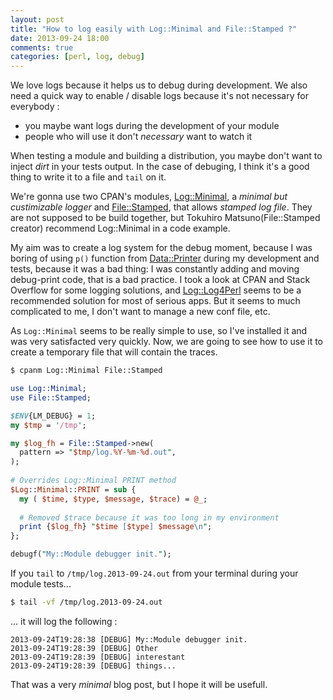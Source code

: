 ```yaml
---
layout: post
title: "How to log easily with Log::Minimal and File::Stamped ?"
date: 2013-09-24 18:00
comments: true
categories: [perl, log, debug]
---
```

We love logs because it helps us to debug during development. We also need a quick way to enable / disable logs because it's not necessary for everybody :

  * you maybe want logs during the development of your module
  * people who will use it don't *necessary* want to watch it

When testing a module and building a distribution, you maybe don't want to inject *dirt* in your tests output. In the case of debuging, I think it's a good thing to write it to a file and `tail` on it.

We're gonna use two CPAN's modules, [Log::Minimal](https://metacpan.org/module/Log::Minimal), a *minimal but custimizable logger* and [File::Stamped](https://metacpan.org/module/File::Stamped), that allows *stamped log file*. They are not supposed to be build together, but Tokuhiro Matsuno(File::Stamped creator) recommend Log::Minimal in a code example.

My aim was to create a log system for the debug moment, because I was boring of using `p()` function from [Data::Printer](https://metacpan.org/module/Data::Printer) during my development and tests, because it was a bad thing: I was constantly adding and moving debug-print code, that is a bad practice. I took a look at CPAN and Stack Overflow for some logging solutions, and [Log::Log4Perl](https://metacpan.org/module/Log::Log4perl) seems to be a recommended solution for most of serious apps. But it seems to much complicated to me, I don't want to manage a new conf file, etc.

As `Log::Minimal` seems to be really simple to use, so I've installed it and was very satisfacted very quickly. Now, we are going to see how to use it to create a temporary file that will contain the traces.


``` bash Install the modules :D
$ cpanm Log::Minimal File::Stamped
```

``` perl Log some stuff to a file
use Log::Minimal;
use File::Stamped;

$ENV{LM_DEBUG} = 1;
my $tmp = '/tmp';

my $log_fh = File::Stamped->new(
  pattern => "$tmp/log.%Y-%m-%d.out",
);
	
# Overrides Log::Minimal PRINT method
$Log::Minimal::PRINT = sub {
  my ( $time, $type, $message, $trace) = @_;
  
  # Removed $trace because it was too long in my environment
  print {$log_fh} "$time [$type] $message\n";
};

debugf("My::Module debugger init.");
```
If you `tail` to `/tmp/log.2013-09-24.out` from your terminal during your module tests...

``` bash tail
$ tail -vf /tmp/log.2013-09-24.out
```

... it will log the following :

``` plain out
2013-09-24T19:28:38 [DEBUG] My::Module debugger init.
2013-09-24T19:28:39 [DEBUG] Other
2013-09-24T19:28:39 [DEBUG] interestant
2013-09-24T19:28:39 [DEBUG] things...
```

That was a very *minimal* blog post, but I hope it will be usefull.
